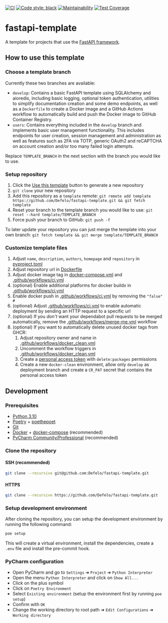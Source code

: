 <p>

  [![CI](https://github.com/Defelo/fastapi-template/actions/workflows/ci.yml/badge.svg)](https://github.com/Defelo/fastapi-template/actions/workflows/ci.yml)
  [![Code style: black](https://img.shields.io/badge/code%20style-black-000000.svg)](https://github.com/psf/black)
  [![Maintainability](https://api.codeclimate.com/v1/badges/72080273c78701c4f0eb/maintainability)](https://codeclimate.com/github/Defelo/fastapi-template/maintainability)
  [![Test Coverage](https://api.codeclimate.com/v1/badges/72080273c78701c4f0eb/test_coverage)](https://codeclimate.com/github/Defelo/fastapi-template/test_coverage)

</p>

# fastapi-template

A template for projects that use the [FastAPI framework](https://fastapi.tiangolo.com/).

## How to use this template

### Choose a template branch

Currently these two branches are available:

- `develop`: Contains a basic FastAPI template using SQLAlchemy and aioredis, including basic logging, optional token authentication, utilities to simplify documentation creation and some demo endpoints, as well as a `Dockerfile` to create a Docker image and a GitHub Actions workflow to automatically build and push the Docker image to GitHub Container Registry.
- `users`: Contains everything included in the `develop` branch and implements basic user management functionality. This includes endpoints for user creation, session management and administration as well as features such as 2FA via TOTP, generic OAuth2 and reCAPTCHA on account creation and/or too many failed login attempts.

Replace `TEMPLATE_BRANCH` in the next section with the branch you would like to use.

### Setup repository

1. Click the [Use this template](https://github.com/Defelo/fastapi-template/generate) button to generate a new repository
2. `git clone` your new repository
3. Add this repository as a `template` remote: `git remote add template https://github.com/Defelo/fastapi-template.git && git fetch template`
4. Reset your branch to the template branch you would like to use: `git reset --hard template/TEMPLATE_BRANCH`
5. Force push your branch to GitHub: `git push -f`

To later update your repository you can just merge the template into your own branch: `git fetch template && git merge template/TEMPLATE_BRANCH`

### Customize template files

1. Adjust `name`, `description`, `authors`, `homepage` and `repository` in [pyproject.toml](https://github.com/Defelo/fastapi-template/blob/develop/pyproject.toml#L2-L9)
2. Adjust repository url in [Dockerfile](https://github.com/Defelo/fastapi-template/blob/develop/Dockerfile#L24)
3. Adjust docker image tag in [docker-compose.yml](https://github.com/Defelo/fastapi-template/blob/develop/docker-compose.yml#L5) and [.github/workflows/ci.yml](https://github.com/Defelo/fastapi-template/blob/develop/.github/workflows/ci.yml#L9)
4. (optional) Enable additional platforms for docker buildx in [.github/workflows/ci.yml](https://github.com/Defelo/fastapi-template/blob/develop/.github/workflows/ci.yml#L165-L168)
5. Enable docker push in [.github/workflows/ci.yml](https://github.com/Defelo/fastapi-template/blob/develop/.github/workflows/ci.yml#L232) by removing the `"false" #`
6. (optional) Adjust [.github/workflows/ci.yml](https://github.com/Defelo/fastapi-template/blob/develop/.github/workflows/ci.yml#L292-L304) to enable automatic deployment by sending an HTTP request to a specific url
7. (optional) If you *don't* want your dependabot pull requests to be merged automatically, remove the [.github/workflows/merge-me.yml](https://github.com/Defelo/fastapi-template/blob/develop/.github/workflows/merge-me.yml) workflow
8. (optional) If you want to automatically delete unused docker tags from GHCR:
    1. Adjust repository owner and name in [.github/workflows/docker_clean.yml](https://github.com/Defelo/fastapi-template/blob/develop/.github/workflows/docker_clean.yml#L10-L11)
    2. Uncomment the workflow triggers in [.github/workflows/docker_clean.yml](https://github.com/Defelo/fastapi-template/blob/develop/.github/workflows/docker_clean.yml#L4-L6)
    3. Create a [personal access token](https://github.com/settings/tokens/new) with `delete:packages` permissions
    4. Create a new `docker-clean` environment, allow only `develop` as deployment branch and create a `CR_PAT` secret that contains the personal access token

## Development

### Prerequisites
- [Python 3.10](https://python.org/)
- [Poetry](https://python-poetry.org/) + [poethepoet](https://pypi.org/project/poethepoet/)
- [Git](https://git-scm.com/)
- [Docker](https://www.docker.com/) + [docker-compose](https://docs.docker.com/compose/) (recommended)
- [PyCharm Community/Professional](https://www.jetbrains.com/pycharm/) (recommended)

### Clone the repository

#### SSH (recommended)
```bash
git clone --recursive git@github.com:Defelo/fastapi-template.git
```

#### HTTPS
```bash
git clone --recursive https://github.com/Defelo/fastapi-template.git
```

### Setup development environment

After cloning the repository, you can setup the development environment by running the following command:

```bash
poe setup
```

This will create a virtual environment, install the dependencies, create a `.env` file and install the pre-commit hook.

### PyCharm configuration

- Open PyCharm and go to `Settings` ➔ `Project` ➔ `Python Interpreter`
- Open the menu `Python Interpreter` and click on `Show All...`
- Click on the plus symbol
- Click on `Poetry Environment`
- Select `Existing environment` (setup the environment first by running `poe setup`)
- Confirm with `OK`
- Change the working directory to root path  ➔ `Edit Configurations`  ➔ `Working directory`
